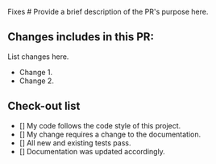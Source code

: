 
Fixes #
Provide a brief description of the PR's purpose here.

## Changes includes in this PR:
List changes here.
- Change 1.
- Change 2.

## Check-out list
- [] My code follows the code style of this project.
- [] My change requires a change to the documentation.
- [] All new and existing tests pass. 
- [] Documentation was updated accordingly.